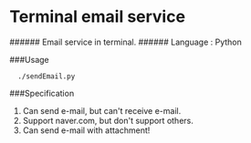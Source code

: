 Terminal email service
======================
######&nbsp;Email service in terminal.
######&nbsp;Language : Python

###Usage

      ./sendEmail.py
      
###Specification
1. Can send e-mail, but can't receive e-mail.
2. Support naver.com, but don't support others.
3. Can send e-mail with attachment!
